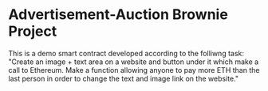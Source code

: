 # Advertisement-Auction Brownie Project

This is a demo smart contract developed according to the folliwng task:
"Create an image + text area on a website and button under it which make a call to Ethereum. Make a function allowing anyone to pay more ETH than the last person in order to change the text and image link on the website."
